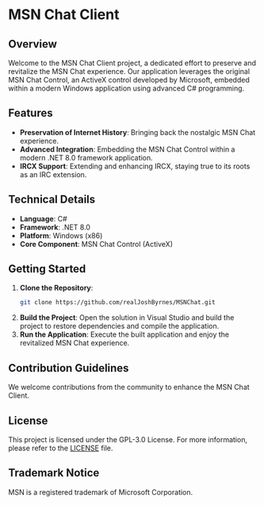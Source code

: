 # MSN Chat Client

## Overview
Welcome to the MSN Chat Client project, a dedicated effort to preserve and revitalize the MSN Chat experience. Our application leverages the original MSN Chat Control, an ActiveX control developed by Microsoft, embedded within a modern Windows application using advanced C# programming.

## Features
- **Preservation of Internet History**: Bringing back the nostalgic MSN Chat experience.
- **Advanced Integration**: Embedding the MSN Chat Control within a modern .NET 8.0 framework application.
- **IRCX Support**: Extending and enhancing IRCX, staying true to its roots as an IRC extension.

## Technical Details
- **Language**: C#
- **Framework**: .NET 8.0
- **Platform**: Windows (x86)
- **Core Component**: MSN Chat Control (ActiveX)

## Getting Started
1. **Clone the Repository**:
   ```bash
   git clone https://github.com/realJoshByrnes/MSNChat.git
   ```
2. **Build the Project**:
   Open the solution in Visual Studio and build the project to restore dependencies and compile the application.
3. **Run the Application**:
   Execute the built application and enjoy the revitalized MSN Chat experience.

## Contribution Guidelines
We welcome contributions from the community to enhance the MSN Chat Client.

## License
This project is licensed under the GPL-3.0 License. For more information, please refer to the [LICENSE](LICENSE) file.

## Trademark Notice
MSN is a registered trademark of Microsoft Corporation.
